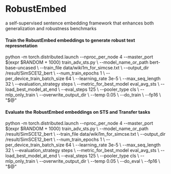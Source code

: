 # RobustEmbed
a self-supervised sentence embedding framework that enhances both generalization and robustness benchmarks


#### Train the RobustEmbed embeddings to generate robust text represnetation
python -m torch.distributed.launch --nproc_per_node 4 --master_port $(expr $RANDOM + 1000) train_adv_sts.py \
    --model_name_or_path bert-base-uncased \
    --train_file data/wiki1m_for_simcse.txt \
    --output_dir /result/SimSCE12_bert \
    --num_train_epochs 1 \
    --per_device_train_batch_size 64 \
    --learning_rate 3e-5 \
    --max_seq_length 32 \
    --evaluation_strategy steps \
    --metric_for_best_model eval_avg_sts \
    --load_best_model_at_end \
    --eval_steps 125 \
    --pooler_type cls \
    --mlp_only_train \
    --overwrite_output_dir \
    --temp 0.05 \
    --do_train \
    --fp16 \
    "$@"



#### Evaluate the RobustEmbed embeddings on STS and Transfer tasks
python -m torch.distributed.launch --nproc_per_node 4 --master_port $(expr $RANDOM + 1000) train_adv_sts.py \
    --model_name_or_path /result/SimSCE12_bert \
    --train_file data/wiki1m_for_simcse.txt \
    --output_dir /result/SimSCE12_bert \
    --num_train_epochs 1 \
    --per_device_train_batch_size 64 \
    --learning_rate 3e-5 \
    --max_seq_length 32 \
    --evaluation_strategy steps \
    --metric_for_best_model eval_avg_sts \
    --load_best_model_at_end \
    --eval_steps 125 \
    --pooler_type cls \
    --mlp_only_train \
    --overwrite_output_dir \
    --temp 0.05 \
    --do_eval \
    --fp16 \
    "$@"
